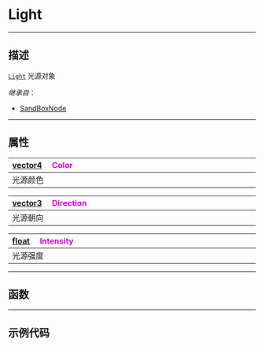 # Light
------------------------------------------------------------------------------------------
## 描述

[`Light`](/Api/Class/Build/SandboxLightObject.md) 光源对象

*继承自*：
* [SandBoxNode](/Api/Class/NoType/SandBoxNode.md)

------------------------------------------------------------------------------------------
## 属性

|<div style="width:1000px">[vector4](/Api/DataType/Vector4.md) &emsp;<font color="dd00dd">Color</font></div>|
|:---|
|光源颜色|

|<div style="width:1000px">[vector3](/Api/DataType/Vector3.md) &emsp;<font color="dd00dd">Direction</font></div>|
|:---|
|光源朝向|

|<div style="width:1000px">[float](/Api/DataType/Float.md) &emsp;<font color="dd00dd">Intensity</font></div>|
|:---|
|光源强度|

------------------------------------------------------------------------------------------
## 函数


------------------------------------------------------------------------------------------
## 示例代码

```lua

```